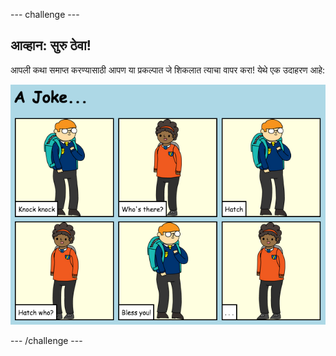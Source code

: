 --- challenge ---

## आव्हान: सुरु ठेवा!

आपली कथा समाप्त करण्यासाठी आपण या प्रकल्पात जे शिकलात त्याचा वापर करा! येथे एक उदाहरण आहे:

![screenshot](images/story-final.png)

--- /challenge ---